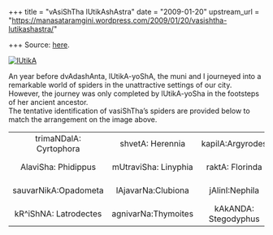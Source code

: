 +++
title = "vAsiShTha lUtikAshAstra"
date = "2009-01-20"
upstream_url = "https://manasataramgini.wordpress.com/2009/01/20/vasishtha-lutikashastra/"

+++
Source: [here](https://manasataramgini.wordpress.com/2009/01/20/vasishtha-lutikashastra/).

[![lUtikA](https://i0.wp.com/farm4.static.flickr.com/3399/3211542845_7fb6c18432.jpg)](http://www.flickr.com/photos/24766652@N05/3211542845/ "lUtikA by somasushma, on Flickr")

An year before dvAdashAnta, lUtikA-yoShA, the muni and I journeyed into a remarkable world of spiders in the unattractive settings of our city. However, the journey was only completed by lUtikA-yoSha in the footsteps of her ancient ancestor.  
The tentative identification of vasiShTha’s spiders are provided below to match the arrangement on the image above.

|                        |                      |                      |                         |
|:----------------------:|:--------------------:|:--------------------:|:-----------------------:|
| trimaNDalA: Cyrtophora |   shvetA: Herennia   |   kapilA:Argyrodes   |  pItikA: Chiracanthium  |
|  AlaviSha: Phidippus   | mUtraviSha: Linyphia |   raktA: Florinda    |    kasanA: Ordgarius    |
|  sauvarNikA:Opadometa  |  lAjavarNa:Clubiona  |    jAlinI:Nephila    |  eNIpadI: Smeringopus   |
| kR^iShNA: Latrodectes  | agnivarNa:Thymoites  | kAkANDA: Stegodyphus | mAlAguNA: Poecilotheria |

